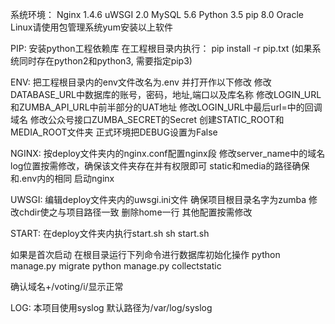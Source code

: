 

系统环境：
    Nginx 1.4.6
    uWSGI 2.0
    MySQL 5.6
    Python 3.5
    pip 8.0
Oracle Linux请使用包管理系统yum安装以上软件


PIP:
安装python工程依赖库
在工程根目录内执行：
pip install -r pip.txt
(如果系统同时存在python2和python3, 需要指定pip3)


ENV:
把工程根目录内的env文件改名为.env
并打开作以下修改
修改DATABASE_URL中数据库的账号，密码，地址,端口以及库名称
修改LOGIN_URL和ZUMBA_API_URL中前半部分的UAT地址
修改LOGIN_URL中最后url=中的回调域名
修改公众号接口ZUMBA_SECRET的Secret
创建STATIC_ROOT和MEDIA_ROOT文件夹
正式环境把DEBUG设置为False


NGINX:
按deploy文件夹内的nginx.conf配置nginx段
修改server_name中的域名
log位置按需修改，确保该文件夹存在并有权限即可
static和media的路径确保和.env内的相同
启动nginx


UWSGI:
编辑deploy文件夹内的uwsgi.ini文件
确保项目根目录名字为zumba
修改chdir使之与项目路径一致
删除home一行
其他配置按需修改


START:
    在deploy文件夹内执行start.sh
    sh start.sh

如果是首次启动
在根目录运行下列命令进行数据库初始化操作
python manage.py migrate
python manage.py collectstatic

确认域名+/voting/i/显示正常


LOG:
本项目使用syslog
默认路径为/var/log/syslog
